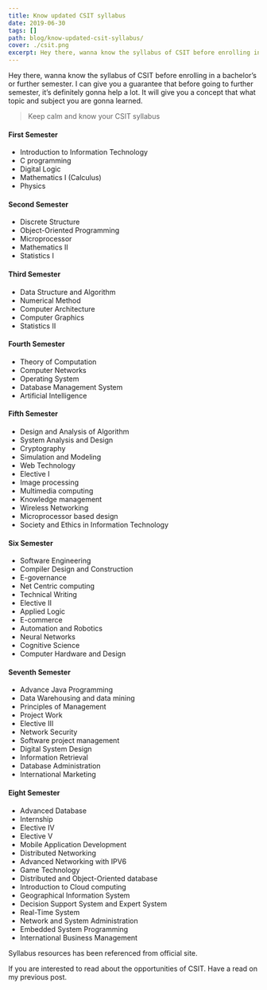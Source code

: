 ```yaml
---
title: Know updated CSIT syllabus
date: 2019-06-30
tags: []
path: blog/know-updated-csit-syllabus/
cover: ./csit.png
excerpt: Hey there, wanna know the syllabus of CSIT before enrolling in a bachelor’s or further semester. I can give you a guarantee that before going to further semester, it’s definitely gonna help a lot.
---
```


Hey there, wanna know the syllabus of CSIT before enrolling in a bachelor’s or further semester. I can give you a guarantee that before going to further semester, it’s definitely gonna help a lot. It will give you a concept that what topic and subject you are gonna learned.

> Keep calm and know your CSIT syllabus

#### First Semester

- Introduction to Information Technology
- C programming
- Digital Logic
- Mathematics I (Calculus)
- Physics

#### Second Semester

- Discrete Structure
- Object-Oriented Programming
- Microprocessor
- Mathematics II
- Statistics I

#### Third Semester

- Data Structure and Algorithm
- Numerical Method
- Computer Architecture
- Computer Graphics
- Statistics II

#### Fourth Semester

- Theory of Computation
- Computer Networks
- Operating System
- Database Management System
- Artificial Intelligence

#### Fifth Semester

- Design and Analysis of Algorithm
- System Analysis and Design
- Cryptography
- Simulation and Modeling
- Web Technology
- Elective I
- Image processing
- Multimedia computing
- Knowledge management
- Wireless Networking
- Microprocessor based design
- Society and Ethics in Information Technology

#### Six Semester

- Software Engineering
- Compiler Design and Construction
- E-governance
- Net Centric computing
- Technical Writing
- Elective II
- Applied Logic
- E-commerce
- Automation and Robotics
- Neural Networks
- Cognitive Science
- Computer Hardware and Design

#### Seventh Semester

- Advance Java Programming
- Data Warehousing and data mining
- Principles of Management
- Project Work
- Elective III
- Network Security
- Software project management
- Digital System Design
- Information Retrieval
- Database Administration
- International Marketing

#### Eight Semester

- Advanced Database
- Internship
- Elective IV
- Elective V
- Mobile Application Development
- Distributed Networking
- Advanced Networking with IPV6
- Game Technology
- Distributed and Object-Oriented database
- Introduction to Cloud computing
- Geographical Information System
- Decision Support System and Expert System
- Real-Time System
- Network and System Administration
- Embedded System Programming
- International Business Management

Syllabus resources has been referenced from official site.

If you are interested to read about the opportunities of CSIT. Have a read on my previous post.
